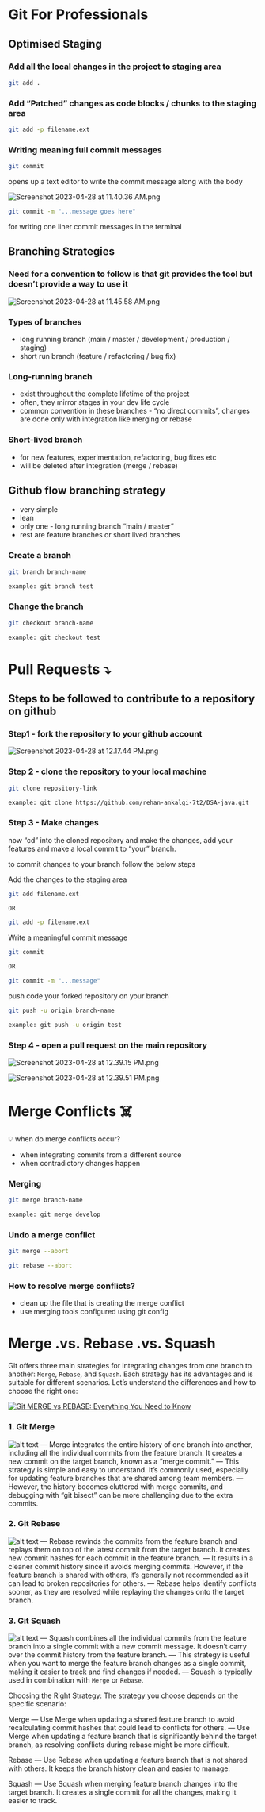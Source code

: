 # Git For Professionals
## Optimised Staging

### Add all the local changes in the project to staging area

```bash
git add .
```

### Add “Patched” changes as code blocks / chunks to the staging area

```bash
git add -p filename.ext
```

### Writing meaning full commit messages

```bash
git commit
```

opens up a text editor to write the commit message along with the body

![Screenshot 2023-04-28 at 11.40.36 AM.png](https://s3-us-west-2.amazonaws.com/secure.notion-static.com/a43fd100-9974-4902-a515-c713cea324ed/Screenshot_2023-04-28_at_11.40.36_AM.png)

```bash
git commit -m "...message goes here"
```

for writing one liner commit messages in the terminal

## Branching Strategies

### Need for a convention to follow is that git provides the tool but doesn’t provide a way to use it

![Screenshot 2023-04-28 at 11.45.58 AM.png](https://s3-us-west-2.amazonaws.com/secure.notion-static.com/4462b08c-eb23-4afd-9585-7c62a377843f/Screenshot_2023-04-28_at_11.45.58_AM.png)

### Types of branches

- long running branch (main / master / development / production / staging)
- short run branch (feature / refactoring / bug fix)

### Long-running branch

- exist throughout the complete lifetime of the project
- often, they mirror stages in your dev life cycle
- common convention in these branches - “no direct commits”, changes are done only with integration like merging or rebase

### Short-lived branch

- for new features, experimentation, refactoring, bug fixes etc
- will be deleted after integration (merge / rebase)

## Github flow branching strategy

- very simple
- lean
- only one - long running branch “main / master”
- rest are feature branches or short lived branches

### Create a branch

```bash
git branch branch-name

example: git branch test
```

### Change the branch

```bash
git checkout branch-name

example: git checkout test
```

# Pull Requests ⤵️

## Steps to be followed to contribute to a repository  on github

### Step1 - fork the repository  to your github account

![Screenshot 2023-04-28 at 12.17.44 PM.png](https://s3-us-west-2.amazonaws.com/secure.notion-static.com/326512d1-0bcc-4df6-b858-ac491c410a57/Screenshot_2023-04-28_at_12.17.44_PM.png)

### Step 2 - clone the repository to your local machine

```bash
git clone repository-link

example: git clone https://github.com/rehan-ankalgi-7t2/DSA-java.git
```

### Step 3 - Make changes

now “cd” into the cloned repository and make the changes, add your features and make a local commit to “your” branch.

to commit changes to your branch follow the below steps

Add the changes to the staging area

```bash
git add filename.ext

OR

git add -p filename.ext
```

Write a meaningful commit message

```bash
git commit

OR

git commit -m "...message"
```

push code your forked repository on your branch

```bash
git push -u origin branch-name

example: git push -u origin test
```

### Step 4 - open a pull request on the main repository

![Screenshot 2023-04-28 at 12.39.15 PM.png](https://s3-us-west-2.amazonaws.com/secure.notion-static.com/8c58ffb3-cebf-4133-9cb9-92ae8b1bf21e/Screenshot_2023-04-28_at_12.39.15_PM.png)

![Screenshot 2023-04-28 at 12.39.51 PM.png](https://s3-us-west-2.amazonaws.com/secure.notion-static.com/6a414651-b2ad-4346-ab9e-46ccf8b92735/Screenshot_2023-04-28_at_12.39.51_PM.png)

# Merge Conflicts ☠️

<aside>
💡 when do merge conflicts occur?

</aside>

- when integrating commits from a different source
- when contradictory changes happen

### Merging

```bash
git merge branch-name

example: git merge develop
```

### Undo a merge conflict

```bash
git merge --abort
```

```bash
git rebase --abort
```

### How to resolve merge conflicts?

- clean up the file that is creating the merge conflict
- use merging tools configured using git config

# Merge .vs. Rebase .vs. Squash
Git offers three main strategies for integrating changes from one branch to another: `Merge`, `Rebase`, and `Squash`. Each strategy has its advantages and is suitable for different scenarios. Let’s understand the differences and how to choose the right one:

[![Git MERGE vs REBASE: Everything You Need to Know](https://img.youtube.com/vi/YOUTUBE_VIDEO_ID_HERE/0.jpg)](https://youtu.be/0chZFIZLR_0?si=Aqsa2Bhuol47F2Q9)
    
### 1. Git Merge
![alt text](https://miro.medium.com/v2/resize:fit:720/format:webp/0*qS37ldEO_QdD4OLU.png)
— Merge integrates the entire history of one branch into another, including all the individual commits from the feature branch. It creates a new commit on the target branch, known as a “merge commit.”
— This strategy is simple and easy to understand. It’s commonly used, especially for updating feature branches that are shared among team members.
— However, the history becomes cluttered with merge commits, and debugging with “git bisect” can be more challenging due to the extra commits.

### 2. Git Rebase
![alt text](https://miro.medium.com/v2/resize:fit:720/format:webp/0*W28uicsv40QTx7vx.png)
— Rebase rewinds the commits from the feature branch and replays them on top of the latest commit from the target branch. It creates new commit hashes for each commit in the feature branch.
— It results in a cleaner commit history since it avoids merging commits. However, if the feature branch is shared with others, it’s generally not recommended as it can lead to broken repositories for others.
— Rebase helps identify conflicts sooner, as they are resolved while replaying the changes onto the target branch.


### 3. Git Squash
![alt text](https://miro.medium.com/v2/resize:fit:720/format:webp/0*W28uicsv40QTx7vx.png)
— Squash combines all the individual commits from the feature branch into a single commit with a new commit message. It doesn’t carry over the commit history from the feature branch.
— This strategy is useful when you want to merge the feature branch changes as a single commit, making it easier to track and find changes if needed.
— Squash is typically used in combination with `Merge` or `Rebase`.


Choosing the Right Strategy:
The strategy you choose depends on the specific scenario:

Merge
— Use Merge when updating a shared feature branch to avoid recalculating commit hashes that could lead to conflicts for others.
— Use Merge when updating a feature branch that is significantly behind the target branch, as resolving conflicts during rebase might be more difficult.

Rebase
— Use Rebase when updating a feature branch that is not shared with others. It keeps the branch history clean and easier to manage.

Squash
— Use Squash when merging feature branch changes into the target branch. It creates a single commit for all the changes, making it easier to track.